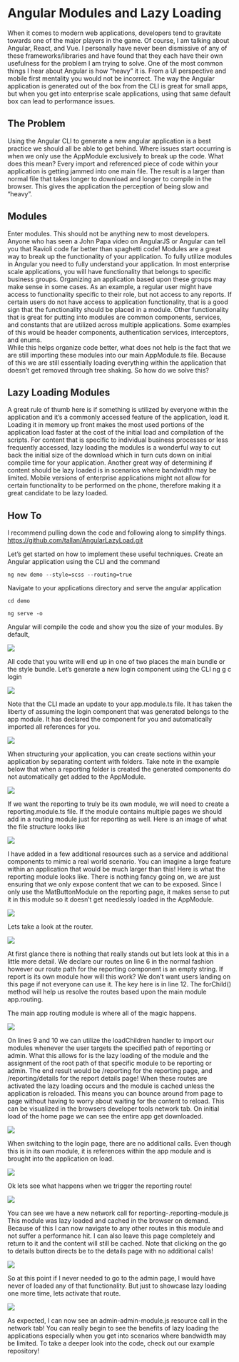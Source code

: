 # Angular Modules and Lazy Loading

When it comes to modern web applications, developers tend to gravitate towards one of the major players in the game.  Of course, I am talking about Angular, React, and Vue.  I personally have never been dismissive of any of these frameworks/libraries and have found that they each have their own usefulness for the problem I am trying to solve. 
One of the most common things I hear about Angular is how “heavy” it is.  From a UI perspective and mobile first mentality you would not be incorrect.  The way the Angular application is generated out of the box from the CLI is great for small apps, but when you get into enterprise scale applications, using that same default box can lead to performance issues.

## The Problem
Using the Angular CLI to generate a new angular application is a best practice we should all be able to get behind.  Where issues start occurring is when we only use the AppModule exclusively to break up the code.  What does this mean?  Every import and referenced piece of code within your application is getting jammed into one main file.  The result is a larger than normal file that takes longer to download and longer to compile in the browser.  This gives the application the perception of being slow and “heavy”.

## Modules
Enter modules.  This should not be anything new to most developers.  Anyone who has seen a John Papa video on AngularJS or Angular can tell you that Ravioli code far better than spaghetti code!  Modules are a great way to break up the functionality of your application.  To fully utilize modules in Angular you need to fully understand your application.  In most enterprise scale applications, you will have functionality that belongs to specific business groups.  Organizing an application based upon these groups may make sense in some cases.  As an example, a regular user might have access to functionality specific to their role, but not access to any reports.  If certain users do not have access to application functionality, that is a good sign that the functionality should be placed in a module.  Other functionality that is great for putting into modules are common components, services, and constants that are utilized across multiple applications.  Some examples of this would be header components, authentication services, interceptors, and enums.  
While this helps organize code better, what does not help is the fact that we are still importing these modules into our main AppModule.ts file.  Because of this we are still essentially loading everything within the application that doesn’t get removed through tree shaking.  So how do we solve this?

## Lazy Loading Modules
A great rule of thumb here is if something is utilized by everyone within the application and it’s a commonly accessed feature of the application, load it.  Loading it in memory up front makes the most used portions of the application load faster at the cost of the initial load and compilation of the scripts.  For content that is specific to individual business processes or less frequently accessed, lazy loading the modules is a wonderful way to cut back the initial size of the download which in turn cuts down on initial compile time for your application.  Another great way of determining if content should be lazy loaded is in scenarios where bandwidth may be limited.  Mobile versions of enterprise applications might not allow for certain functionality to be performed on the phone, therefore making it a great candidate to be lazy loaded.

## How To
I recommend pulling down the code and following along to simplify things.
https://github.com/tallan/AngularLazyLoad.git

Let’s get started on how to implement these useful techniques.
Create an Angular application using the CLI and the command

```ng new demo --style=scss --routing=true```

Navigate to your applications directory and serve the angular application

```cd demo```

```ng serve -o ```

Angular will compile the code and show you the size of your modules.  By default, 

![](./images/1.png)
 
All code that you write will end up in one of two places the main bundle or the style bundle.
Let’s generate a new login component using the CLI ng g c login
 
![](./images/2.png)

Note that the CLI made an update to your app.module.ts file.
It has taken the liberty of assuming the login component that was generated belongs to the app module.  It has declared the component for you and automatically imported all references for you.  

![](./images/3.png)

When structuring your application, you can create sections within your application by separating content with folders.  Take note in the example below that when a reporting folder is created the generated components do not automatically get added to the AppModule.

![](./images/4.png)
 
If we want the reporting to truly be its own module, we will need to create a reporting.module.ts file.  If the module contains multiple pages we should add in a routing module just for reporting as well.
Here is an image of what the file structure looks like

![](./images/5.png)
 
I have added in a few additional resources such as a service and additional components to mimic a real world scenario.  You can imagine a large feature within an application that would be much larger than this!
Here is what the reporting module looks like.  There is nothing fancy going on, we are just ensuring that we only expose content that we can to be exposed.  Since I only use the MatButtonModule on the reporting page, it makes sense to put it in this module so it doesn’t get needlessly loaded in the AppModule.  

![](./images/6.png)

Lets take a look at the router.

![](./images/7.png)

At first glance there is nothing that really stands out but lets look at this in a little more detail.
We declare our routes on line 6 in the normal fashion however our route path for the reporting component is an empty string.  If report is its own module how will this work?  We don’t want users landing on this page if not everyone can use it.  The key here is in line 12.  The forChild() method will help us resolve the routes based upon the main module app.routing.

The main app routing module is where all of the magic happens.

![](./images/8.png)
 
On lines 9 and 10 we can utilize the loadChildren handler to import our modules whenever the user targets the specified path of reporting or admin.  What this allows for is the lazy loading of the module and the assignment of the root path of that specific module to be reporting or admin.
The end result would be /reporting for the reporting page, and /reporting/details for the report details page!
When these routes are activated the lazy loading occurs and the module is cached unless the application is reloaded.  This means you can bounce around from page to page without having to worry about waiting for the content to reload.
This can be visualized in the browsers developer tools network tab.
On initial load of the home page we can see the entire app get downloaded.

![](./images/9.png)

When switching to the login page, there are no additional calls.  Even though this is in its own module, it is references within the app module and is brought into the application on load.

![](./images/10.png)

Ok lets see what happens when we trigger the reporting route!

![](./images/11.png)

You can see we have a new network call for reporting-.reporting-module.js
This module was lazy loaded and cached in the browser on demand.  Because of this I can now navigate to any other routes in this module and not suffer a performance hit.  I can also leave this page completely and return to it and the content will still be cached.  Note that clicking on the go to details button directs be to the details page with no additional calls!

![](./images/12.png)
 
So at this point if I never needed to go to the admin page, I would have never of loaded any of that functionality.  But just to showcase lazy loading one more time, lets activate that route.

![](./images/13.png)
 
As expected, I can now see an admin-admin-module.js resource call in the network tab!  You can really begin to see the benefits of lazy loading the applications especially when you get into scenarios where bandwidth may be limited.
To take a deeper look into the code, check out our example repository!
